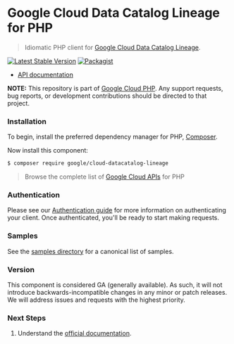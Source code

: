 # Google Cloud Data Catalog Lineage for PHP

> Idiomatic PHP client for [Google Cloud Data Catalog Lineage](https://cloud.google.com/data-catalog/docs/concepts/about-data-lineage).

[![Latest Stable Version](https://poser.pugx.org/google/cloud-datacatalog-lineage/v/stable)](https://packagist.org/packages/google/cloud-datacatalog-lineage) [![Packagist](https://img.shields.io/packagist/dm/google/cloud-datacatalog-lineage.svg)](https://packagist.org/packages/google/cloud-datacatalog-lineage)

* [API documentation](https://cloud.google.com/php/docs/reference/cloud-datacatalog-lineage/latest)

**NOTE:** This repository is part of [Google Cloud PHP](https://github.com/googleapis/google-cloud-php). Any
support requests, bug reports, or development contributions should be directed to
that project.

### Installation

To begin, install the preferred dependency manager for PHP, [Composer](https://getcomposer.org/).

Now install this component:

```sh
$ composer require google/cloud-datacatalog-lineage
```

> Browse the complete list of [Google Cloud APIs](https://cloud.google.com/php/docs/reference)
> for PHP

### Authentication

Please see our [Authentication guide](https://github.com/googleapis/google-cloud-php/blob/main/AUTHENTICATION.md) for more information
on authenticating your client. Once authenticated, you'll be ready to start making requests.

### Samples

See the [samples directory](samples/) for a canonical list of samples.

### Version

This component is considered GA (generally available). As such, it will not introduce backwards-incompatible changes in
any minor or patch releases. We will address issues and requests with the highest priority.

### Next Steps

1. Understand the [official documentation](https://cloud.google.com/data-catalog/docs/reference/data-lineage/rest).
